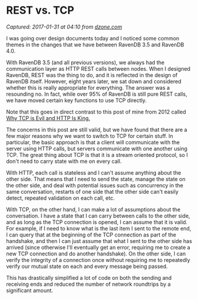 # REST vs. TCP

_Captured: 2017-01-31 at 04:10 from [dzone.com](https://dzone.com/articles/rest-vs-tcp?oid=twitter&utm_content=buffer42b57&utm_medium=social&utm_source=twitter.com&utm_campaign=buffer)_

I was going over design documents today and I noticed some common themes in the changes that we have between RavenDB 3.5 and RavenDB 4.0.

With RavenDB 3.5 (and all previous versions), we always had the communication layer as HTTP REST calls between nodes. When I designed RavenDB, REST was the thing to do, and it is reflected in the design of RavenDB itself. However, eight years later, we sat down and considered whether this is really appropriate for everything. The answer was a resounding no. In fact, while over 95% of RavenDB is still pure REST calls, we have moved certain key functions to use TCP directly.

Note that this goes in direct contrast to this post of mine from 2012 called [Why TCP is Evil and HTTP Is King.](https://ayende.com/blog/157282/why-tcp-is-evil-and-http-is-king)

The concerns in this post are still valid, but we have found that there are a few major reasons why we want to switch to TCP for certain stuff. In particular, the basic approach is that a client will communicate with the server using HTTP calls, but servers communicate with one another using TCP. The great thing about TCP is that it is a stream oriented protocol, so I don't need to carry state with me on every call.

With HTTP, each call is stateless and I can't assume anything about the other side. That means that I need to send the state, manage the state on the other side, and deal with potential issues such as concurrency in the same conversation, restarts of one side that the other side can't easily detect, repeated validation on each call, etc.

With TCP, on the other hand, I can make a lot of assumptions about the conversation. I have a state that I can carry between calls to the other side, and as long as the TCP connection is opened, I can assume that it is valid. For example, if I need to know what is the last item I sent to the remote end, I can query that at the beginning of the TCP connection as part of the handshake, and then I can just assume that what I sent to the other side has arrived (since otherwise I'll eventually get an error, requiring me to create a new TCP connection and do another handshake). On the other side, I can verify the integrity of a connection once without requiring me to repeatedly verify our mutual state on each and every message being passed.

This has drastically simplified a lot of code on both the sending and receiving ends and reduced the number of network roundtrips by a significant amount.

